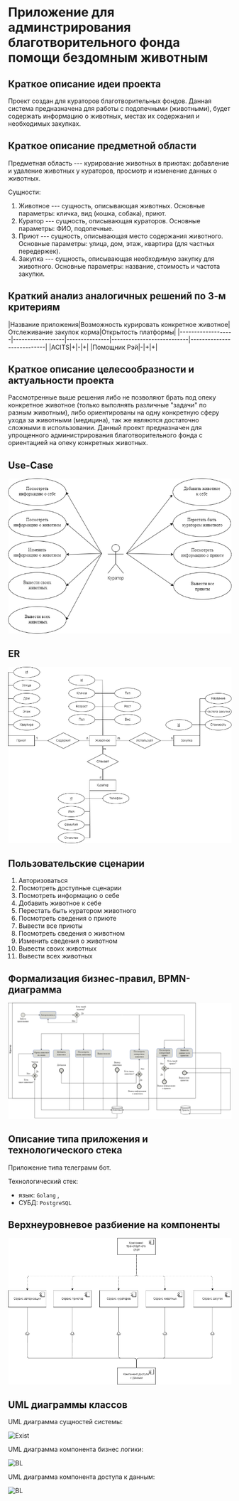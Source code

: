# Приложение для админстрирования благотворительного фонда помощи бездомным животным

## Краткое описание идеи проекта

Проект создан для кураторов благотворительных фондов.
Данная система предназначена для работы с подопечными (животными), будет содержать информацию о животных, местах их содержания и необходимых закупках.

## Краткое описание предметной области

Предметная область --- курирование животных в приютах: добавление и удаление животных у кураторов, просмотр и изменение данных о животных.

Сущности:

1. Животное --- сущность, описывающая животных. Основные параметры: кличка, вид (кошка, собака), приют.
2. Куратор --- сущность, описывающая кураторов. Основные параметры: ФИО, подопечные.
3. Приют --- сущность, описывающая место содержания животного. Основные параметры: улица, дом, этаж, квартира (для частных передержек).
4. Закупка --- сущность, описывающая необходимую закупку для животного. Основные параметры: название, стоимость и частота закупки.

## Краткий анализ аналогичных решений по 3-м критериям

|Название приложения|Возможность курировать конкретное животное|Отслеживание закупок корма|Открытость платформы|
|-------------------|------------------|---------------|---------------------------|---------------------------|
|ACITS|+|-|+|
|Помощник Рэй|-|+|+|

## Краткое описание целесообразности и актуальности проекта

Рассмотренные выше решения либо не позволяют брать под опеку конкретное животное (только выполнять различные "задачи" по разным животным), либо ориентированы на одну конкретную сферу ухода за животными (медицина), так же являются достаточно сложными в использовании.
Данный проект предназначен для упрощенного администрирования благотворительного фонда с ориентацией на опеку конкретных животных.

## Use-Case

![usecase](diagrams/use-case.png)

## ER

![er](diagrams/ER.png)

## Пользовательские сценарии

1. Авторизоваться
2. Посмотреть доступные сценарии
3. Посмотреть информацию о себе
4. Добавить животное к себе
5. Перестать быть куратором животного
6. Посмотреть сведения о приюте
7. Вывести все приюты
8. Посмотреть сведения о животном
9. Изменить сведения о животном
10. Вывести своих животных
11. Вывести всех животных


## Формализация бизнес-правил, BPMN-диаграмма

![bpmn](diagrams/bpmn.png)

## Описание типа приложения и технологического стека

Приложение типа телеграмм бот.

Технологический стек: 

- язык: `Golang` ,
- СУБД: `PostgreSQL`

## Верхнеуровневое разбиение на компоненты

![components](diagrams/UML-component.png)

## UML диаграммы классов

UML диаграмма сущностей системы: 

![Exist](diagrams/UML.drawio.png)

UML диаграмма компонента бизнес логики: 

![BL](diagrams/BL.drawio.png)

UML диаграмма компонента доступа к данным: 

![BL](diagrams/BD.drawio.png)
